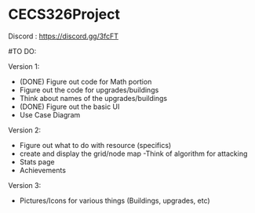 # CECS326Project

Discord : https://discord.gg/3fcFT


#TO DO:

Version 1:
- (DONE) Figure out code for Math portion
- Figure out the code for upgrades/buildings
- Think about names of the upgrades/buildings
- (DONE) Figure out the basic UI
- Use Case Diagram


Version 2:
- Figure out what to do with resource (specifics)
- create and display the grid/node map 
      -Think of algorithm for attacking
- Stats page
- Achievements

Version 3:

- Pictures/Icons for various things (Buildings, upgrades, etc)
